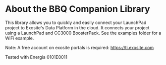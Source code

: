 About the BBQ Companion Library
===============================
This library allows you to quickly and easily connect your LaunchPad project to Exosite's Data Platform in the cloud. It connects your project using a LaunchPad and CC3000 BoosterPack. See the examples folder for a WiFi example.

Note: A free account on exosite portals is required: https://ti.exosite.com

Tested with Energia 0101E0011